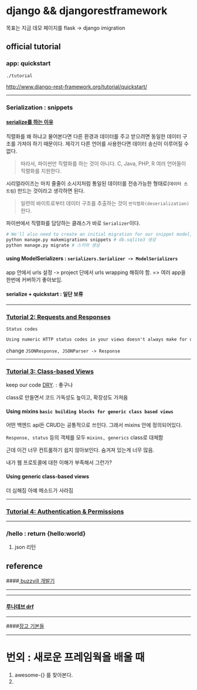 # django && djangorestframework

목표는 지금 데모 페이지를 flask -> django imigration

## official tutorial

### app: quickstart

 `./tutorial`

http://www.django-rest-framework.org/tutorial/quickstart/

----

### Serialization : snippets

#### <a href=http://whatisthenext.tistory.com/126> serialize를 하는 이유 </a>

직렬화를 왜 하냐고 물어본다면 다른 환경과 데이터를 주고 받으려면 동일한 데이터 구조를 가져야 하기 때문이다.
제각기 다른 언어를 사용한다면 데이터 송신이 이루어질 수 없다.

> 따라서, 파이썬만 직렬화를 하는 것이 아니다. C, Java, PHP, R 여러 언어들이 직렬화를 지원한다.

시리얼라이즈는 마치 줄줄이 소시지처럼 통일된 데이터를 전송가능한 형태로(`데이터 스트림`) 만드는 것이라고 생각하면 된다.

> 일련의 바이트로부터 데이터 구조를 추출하는 것이 `반직렬화(deserialization)`한다.

파이썬에서 직렬화를 담당하는 클래스가 바로 `Serializer`이다.

```bash
# We'll also need to create an initial migration for our snippet model, and sync the database for the first time.
python manage.py makemigrations snippets # db.sqlite3 생성
python manage.py migrate # 스키마 생성
```

#### using ModelSerializers :  `serializers.Serializer -> ModelSerializers`

app 안에서 urls 설정 -> project 단에서 urls wrapping 해줘야 함. => 여러 app을 한번에 커버하기 좋아보임.

#### serialize + quickstart : 일단 보류

----

### [Tutorial 2: Requests and Responses](http://www.django-rest-framework.org/tutorial/2-requests-and-responses/#tutorial-2-requests-and-responses)

`Status codes`

```markdown
Using numeric HTTP status codes in your views doesn't always make for obvious reading, and it's easy to not notice if you get an error code wrong. REST framework provides more explicit identifiers for each status code, such as HTTP_400_BAD_REQUEST in the status module. It's a good idea to use these throughout rather than using numeric identifiers.
```

change `JSONResponse, JSONParser -> Response`

----

### [Tutorial 3: Class-based Views](http://www.django-rest-framework.org/tutorial/3-class-based-views/#tutorial-3-class-based-views)

keep our code [DRY](https://en.wikipedia.org/wiki/Don't_repeat_yourself). : 좋구나

class로 만들면서 코드 가독성도 높이고, 확장성도 가져옴

#### Using mixins  `basic building blocks for generic class based views`

어떤 백엔드 api든 CRUD는 공통적으로 쓰인다. 그래서 mixins 안에 정의되어있다.

`Response, status` 등의 객체를 모두 `mixins, generics` class로 대체함

근데 이건 너무 컨트롤하기 쉽지 않아보인다. 숨겨져 있는게 너무 많음.

내가 웹 프로토콜에 대한 이해가 부족해서 그런가?

#### Using generic class-based views

더 심해짐 아예 메소드가 사라짐

---

### [Tutorial 4: Authentication & Permissions](http://www.django-rest-framework.org/tutorial/4-authentication-and-permissions/#tutorial-4-authentication-permissions)



---

### /hello : return {hello:world}

1. json 리턴

## reference

####<a href=https://www.buzzvil.com/ko/2016/12/26/how-to-use-django-rest-framework-buzzvil/> buzzvill 개발기 </a>

--------



-------

#### <a href=http://lunadev.tistory.com/category/%EA%B0%9C%EB%B0%9C/Django%20Restful%20Framework%28drf%29>루나데브 drf</a>

-----

####<a href=https://wayhome25.github.io/django/2017/03/20/django-ep6-migrations/>장고 기본들</a>

----

# 번외 : 새로운 프레임웍을 배울 때

1. awesome-{} 를 찾아본다.
2. 

###